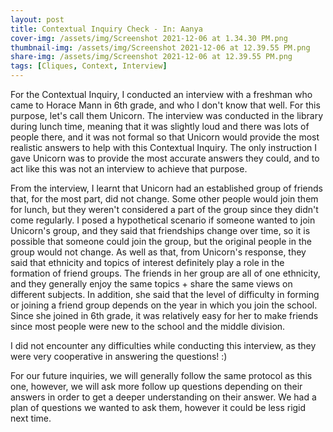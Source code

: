 ```yaml
---
layout: post
title: Contextual Inquiry Check - In: Aanya
cover-img: /assets/img/Screenshot 2021-12-06 at 1.34.30 PM.png
thumbnail-img: /assets/img/Screenshot 2021-12-06 at 12.39.55 PM.png
share-img: /assets/img/Screenshot 2021-12-06 at 12.39.55 PM.png
tags: [Cliques, Context, Interview]
--- 
```


For the Contextual Inquiry, I conducted an interview with a freshman who came to Horace Mann in 6th grade, and who I don't know that well. For this purpose, let's call them Unicorn. The interview was conducted in the library during lunch time, meaning that it was slightly loud and there was lots of people there, and it was not formal so that Unicorn would provide the most realistic answers to help with this Contextual Inquiry. The only instruction I gave Unicorn was to provide the most accurate answers they could, and to act like this was not an interview to achieve that purpose. 

From the interview, I learnt that Unicorn had an established group of friends that, for the most part, did not change. Some other people would join them for lunch, but they weren't considered a part of the group since they didn't come regularly. I posed a hypothetical scenario if someone wanted to join Unicorn's group, and they said that friendships change over time, so it is possible that someone could join the group, but the original people in the group would not change. As well as that, from Unicorn's response, they said that ethnicity and topics of interest definitely play a role in the formation of friend groups. The friends in her group are all of one ethnicity, and they generally enjoy the same topics + share the same views on different subjects. In addition, she said that the level of difficulty in forming or joining a friend group depends on the year in which you join the school. Since she joined in 6th grade, it was relatively easy for her to make friends since most people were new to the school and the middle division.   

I did not encounter any difficulties while conducting this interview, as they were very cooperative in answering the questions! :)

For our future inquiries, we will generally follow the same protocol as this one, however, we will ask more follow up questions depending on their answers in order to get a deeper understanding on their answer. We had a plan of questions we wanted to ask them, however it could be less rigid next time.
